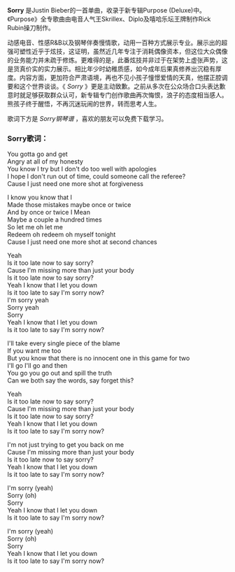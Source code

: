 

**Sorry** 是Justin Bieber的一首单曲，收录于新专辑Purpose
(Deluxe)中。《Purpose》全专歌曲由电音人气王Skrillex、Diplo及嘻哈乐坛王牌制作Rick Rubin操刀制作。

动感电音、性感R&B以及钢琴伴奏慢情歌，动用一百种方式展示专业。展示出的超强可塑性近乎于炫技，这证明，虽然近几年专注于消耗偶像资本，但这位大众偶像的业务能力并未疏于修炼。更难得的是，此番炫技并非过于在架势上虚张声势，这是货真价实的实力展示。相比年少时幼稚质感，如今成年后果真修养出沉稳有厚度。内容方面，更加符合严肃语境，再也不见小孩子憧憬爱情的天真，他摆正腔调要和这个世界谈谈。《
_Sorry_
》更是主动致歉。之前从多次在公众场合口头表达歉意时就足够获取群众认可，新专辑专门创作歌曲再次悔恨，浪子的态度相当感人。熊孩子终于醒悟，不再沉迷玩闹的世界，转而思考人生。

歌词下方是 _Sorry钢琴谱_ ，喜欢的朋友可以免费下载学习。

### Sorry歌词：

You gotta go and get  
Angry at all of my honesty  
You know I try but I don't do too well with apologies  
I hope I don't run out of time, could someone call the referee?  
Cause I just need one more shot at forgiveness

I know you know that I  
Made those mistakes maybe once or twice  
And by once or twice I Mean  
Maybe a couple a hundred times  
So let me oh let me  
Redeem oh redeem oh myself tonight  
Cause I just need one more shot at second chances

Yeah  
Is it too late now to say sorry?  
Cause I'm missing more than just your body  
Is it too late now to say sorry?  
Yeah I know that I let you down  
Is it too late to say I'm sorry now?  
I'm sorry yeah  
Sorry yeah  
Sorry  
Yeah I know that I let you down  
Is it too late to say I'm sorry now?

I'll take every single piece of the blame  
If you want me too  
But you know that there is no innocent one in this game for two  
I'll go I'll go and then  
You go you go out and spill the truth  
Can we both say the words, say forget this?

Yeah  
Is it too late now to say sorry?  
Cause I'm missing more than just your body  
Is it too late now to say sorry?  
Yeah I know that I let you down  
Is it too late to say I'm sorry now?

I'm not just trying to get you back on me  
Cause I'm missing more than just your body  
Is it too late now to say sorry?  
Yeah I know that I let you down  
Is it too late to say I'm sorry now?

I'm sorry (yeah)  
Sorry (oh)  
Sorry  
Yeah I know that I let you down  
Is it too late to say I'm sorry now?

I'm sorry (yeah)  
Sorry (oh)  
Sorry  
Yeah I know that I let you down  
Is it too late to say I'm sorry now?


